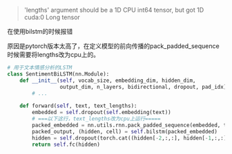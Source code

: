 > 'lengths' argument should be a 1D CPU int64 tensor, but got 1D cuda:0 Long tensor

在使用bilstm的时候报错

原因是pytorch版本太高了，在定义模型的前向传播的pack_padded_sequence时候需要将lengths改为cpu上的。

```python
# 用于文本情感分析的LSTM
class SentimentBiLSTM(nn.Module):
    def __init__(self, vocab_size, embedding_dim, hidden_dim, 
                 output_dim, n_layers, bidirectional, dropout, pad_idx):
        # ...
    
    def forward(self, text, text_lengths):
        embedded = self.dropout(self.embedding(text))
        # ===以下这行，text_lengths改为cpu上运行=====
        packed_embedded = nn.utils.rnn.pack_padded_sequence(embedded, text_lengths.to('cpu'), batch_first=True, enforce_sorted=False)
        packed_output, (hidden, cell) = self.bilstm(packed_embedded)
        hidden = self.dropout(torch.cat((hidden[-2,:,:], hidden[-1,:,:]), dim=1))
        return self.fc(hidden)
```